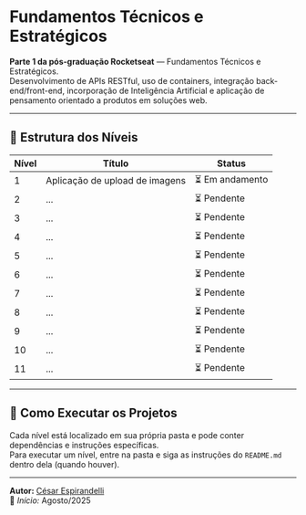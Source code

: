 # Fundamentos Técnicos e Estratégicos

**Parte 1 da pós-graduação Rocketseat** — Fundamentos Técnicos e Estratégicos.  
Desenvolvimento de APIs RESTful, uso de containers, integração back-end/front-end, incorporação de Inteligência Artificial e aplicação de pensamento orientado a produtos em soluções web.

---

## 📂 Estrutura dos Níveis

| Nível | Título | Status |
|-------|--------|--------|
| 1 | Aplicação de upload de imagens | ⏳ Em andamento  |
| 2 | ... | ⏳ Pendente |
| 3 | ... | ⏳ Pendente |
| 4 | ... | ⏳ Pendente |
| 5 | ... | ⏳ Pendente |
| 6 | ... | ⏳ Pendente |
| 7 | ... | ⏳ Pendente |
| 8 | ... | ⏳ Pendente |
| 9 | ... | ⏳ Pendente |
| 10 | ... | ⏳ Pendente |
| 11 | ... | ⏳ Pendente |

---

## 🚀 Como Executar os Projetos

Cada nível está localizado em sua própria pasta e pode conter dependências e instruções específicas.  
Para executar um nível, entre na pasta e siga as instruções do `README.md` dentro dela (quando houver).

---

**Autor:** [César Espirandelli](https://github.com/cespirandelli)  
📅 *Início:* Agosto/2025
